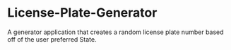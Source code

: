 # License-Plate-Generator
A generator application that creates a random license plate number based off of the user preferred State.
